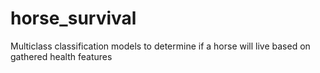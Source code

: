 # horse_survival
Multiclass classification models to determine if a horse will live based on gathered health features
